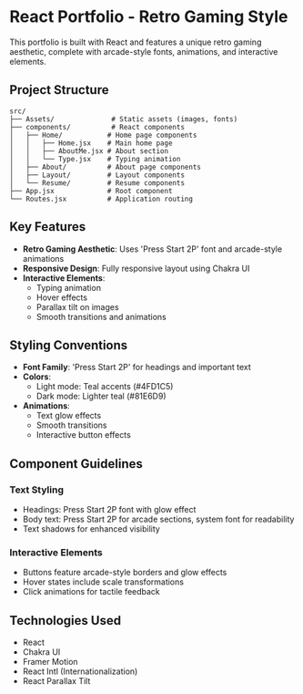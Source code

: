 
# React Portfolio - Retro Gaming Style

This portfolio is built with React and features a unique retro gaming aesthetic, complete with arcade-style fonts, animations, and interactive elements.

## Project Structure

```
src/
├── Assets/              # Static assets (images, fonts)
├── components/          # React components
│   ├── Home/           # Home page components
│   │   ├── Home.jsx    # Main home page
│   │   ├── AboutMe.jsx # About section
│   │   └── Type.jsx    # Typing animation
│   ├── About/          # About page components
│   ├── Layout/         # Layout components
│   └── Resume/         # Resume components
├── App.jsx             # Root component
└── Routes.jsx          # Application routing
```

## Key Features

- **Retro Gaming Aesthetic**: Uses 'Press Start 2P' font and arcade-style animations
- **Responsive Design**: Fully responsive layout using Chakra UI
- **Interactive Elements**: 
  - Typing animation
  - Hover effects
  - Parallax tilt on images
  - Smooth transitions and animations

## Styling Conventions

- **Font Family**: 'Press Start 2P' for headings and important text
- **Colors**: 
  - Light mode: Teal accents (#4FD1C5)
  - Dark mode: Lighter teal (#81E6D9)
- **Animations**:
  - Text glow effects
  - Smooth transitions
  - Interactive button effects

## Component Guidelines

### Text Styling
- Headings: Press Start 2P font with glow effect
- Body text: Press Start 2P for arcade sections, system font for readability
- Text shadows for enhanced visibility

### Interactive Elements
- Buttons feature arcade-style borders and glow effects
- Hover states include scale transformations
- Click animations for tactile feedback

## Technologies Used

- React
- Chakra UI
- Framer Motion
- React Intl (Internationalization)
- React Parallax Tilt
